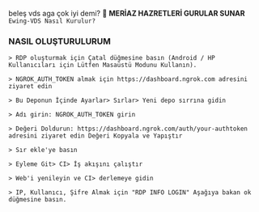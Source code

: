 beleş vds aga çok iyi demi? 🤙
**MERİAZ HAZRETLERİ GURULAR SUNAR**
`Ewing-VDS Nasıl Kurulur?`

### NASIL OLUŞTURULURUM
```
> RDP oluşturmak için Çatal düğmesine basın (Android / HP Kullanıcıları için Lütfen Masaüstü Modunu Kullanın).

> NGROK_AUTH_TOKEN almak için https://dashboard.ngrok.com adresini ziyaret edin

> Bu Deponun İçinde Ayarlar> Sırlar> Yeni depo sırrına gidin

> Adı girin: NGROK_AUTH_TOKEN girin

> Değeri Doldurun: https://dashboard.ngrok.com/auth/your-authtoken adresini ziyaret edin Değeri Kopyala ve Yapıştır

> Sır ekle'ye basın

> Eyleme Git> CI> İş akışını çalıştır

> Web'i yenileyin ve CI> derlemeye gidin

> IP, Kullanıcı, Şifre Almak için "RDP INFO LOGIN" Aşağıya bakan ok düğmesine basın.
```
